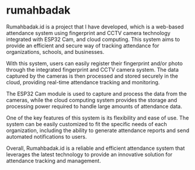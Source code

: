 # rumahbadak

Rumahbadak.id is a project that I have developed, which is a web-based attendance system using fingerprint and CCTV camera technology integrated with ESP32 Cam, and cloud computing. This system aims to provide an efficient and secure way of tracking attendance for organizations, schools, and businesses.

With this system, users can easily register their fingerprint and/or photo through the integrated fingerprint and CCTV camera system. The data captured by the cameras is then processed and stored securely in the cloud, providing real-time attendance tracking and monitoring.

The ESP32 Cam module is used to capture and process the data from the cameras, while the cloud computing system provides the storage and processing power required to handle large amounts of attendance data.

One of the key features of this system is its flexibility and ease of use. The system can be easily customized to fit the specific needs of each organization, including the ability to generate attendance reports and send automated notifications to users.

Overall, Rumahbadak.id is a reliable and efficient attendance system that leverages the latest technology to provide an innovative solution for attendance tracking and management.
